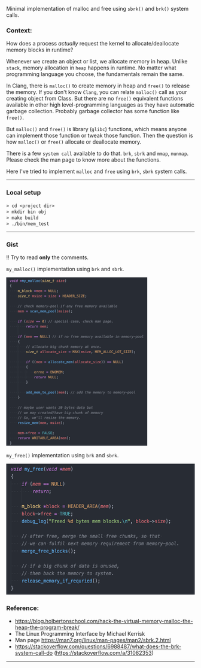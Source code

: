 Minimal implementation of malloc and free using `sbrk()` and `brk()` system calls. 

### Context:
How does a process *actually* request the kernel to allocate/deallocate memory blocks in runtime?

Whenever we create an object or list, we allocate memory in heap. Unlike `stack`, memory allocation in `heap` happens in runtime. No matter what programming language you choose, the fundamentals remain the same. 

In Clang, there is `malloc()` to create memory in heap and `free()` to release the memory. If you don't know `Clang`, you can relate `malloc()` call as your creating object from Class.
But there are no `free()` equivalent functions available in other high level-programming languages as they have automatic garbage collection. Probably garbage collector has some function like `free()`.

But `malloc()` and `free()` is library (`glibc`) functions, which means anyone can implement those function or tweak those function. Then the question is how `malloc()` or `free()` allocate or deallocate memory. 

There is a few `system call` available to do that. `brk`, `sbrk` and `mmap`, `munmap`. Please check the man page to know more about the functions.

Here I've tried to implement `malloc` and `free` using `brk`, `sbrk` system calls.

-------------
### Local setup
```
> cd <project dir>
> mkdir bin obj
> make build
> ./bin/mem_test
```
-------------


### Gist
!! Try to read **only** the comments.

`my_malloc()` implementation using `brk` and `sbrk`.

<img src="./img/malloc.png?v=2" height="450px">


`my_free()` implementation using `brk` and `sbrk`.

<img src="./img/free.png?v=2" height="350px">

### Reference:
- https://blog.holbertonschool.com/hack-the-virtual-memory-malloc-the-heap-the-program-break/
- The Linux Programming Interface by Michael Kerrisk
- Man page https://man7.org/linux/man-pages/man2/sbrk.2.html
- https://stackoverflow.com/questions/6988487/what-does-the-brk-system-call-do (https://stackoverflow.com/a/31082353)

---------
